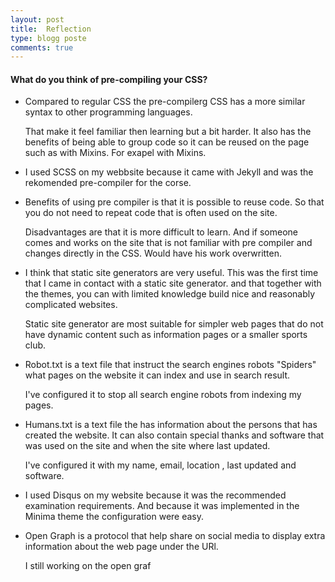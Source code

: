 ```yaml
---
layout: post
title:  Reflection
type: blogg poste
comments: true
---
```


#### What do you think of pre-compiling your CSS?

* Compared to regular CSS the pre-compilerg CSS has a more similar syntax to other programming languages.  

  That make it feel familiar then learning but a bit harder. 
  It also has the benefits of being able to group code so it can be reused on the page such as with Mixins. For exapel with Mixins.

* I used SCSS on my webbsite because it came with Jekyll and was the rekomended pre-compiler for the corse.

* Benefits of using pre compiler is that it is possible to reuse code. So that you do not need to repeat code that is often used on the site.  

  Disadvantages are that it is more difficult to learn. And if someone comes and works on the site that is not familiar with pre compiler and changes directly in the CSS. Would have his work overwritten.

* I think that static site generators are very useful. This was the first time that I came in contact with a static site generator. and that          together with the themes, you can with limited knowledge build nice and reasonably complicated websites. 

  Static site generator are most suitable for simpler web pages that do not have dynamic content such as information pages or a smaller sports club. 

* Robot.txt is a text file that instruct the search engines robots "Spiders" what pages on the website it can index and use in search result.  

  I've configured it to stop all search engine robots from indexing my pages.

* Humans.txt is a text file the has information about the persons that has created the website. It can also contain special thanks and software       that was used on the site and when the site where last updated.

  I've configured it with my name, email, location , last updated and software.

*  I used Disqus on my website because it was the recommended examination requirements. And because it was implemented in the Minima theme the         configuration were easy.

* Open Graph is a protocol that help share on social media to display extra information about the web page under the URl.

  I still working on the open graf